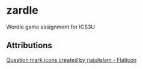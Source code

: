 # zardle
Wordle game assignment for ICS3U

## Attributions
<a href="https://www.flaticon.com/free-icons/question-mark" title="question mark icons">Question mark icons created by riajulislam - Flaticon</a>
